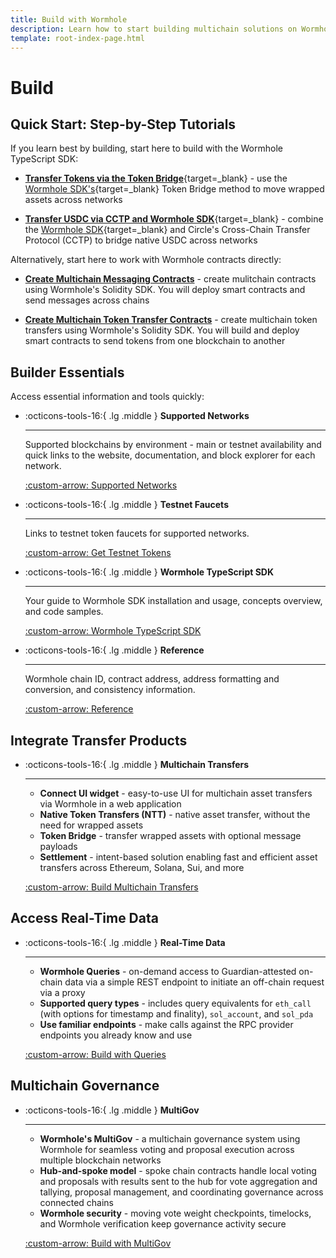 ```yaml
---
title: Build with Wormhole
description: Learn how to start building multichain solutions on Wormhole, with tips to get started, an overview of the toolkit, and an introduction to the protocols.
template: root-index-page.html 
---
```


# Build

## Quick Start: Step-by-Step Tutorials

If you learn best by building, start here to build with the Wormhole TypeScript SDK:

- [**Transfer Tokens via the Token Bridge**](/docs/tutorials/by-product/wormhole-sdk/tokens-via-token-bridge/){target=\_blank} - use the [Wormhole SDK's](/docs/build/toolkit/typescript-sdk/){target=\_blank} Token Bridge method to move wrapped assets across networks

- [**Transfer USDC via CCTP and Wormhole SDK**](docs/tutorials/by-product/wormhole-sdk/usdc-via-cctp/){target=\_blank} - combine the [Wormhole SDK](/docs/build/toolkit/typescript-sdk/){target=\_blank} and Circle's Cross-Chain Transfer Protocol (CCTP) to bridge native USDC across networks

Alternatively, start here to work with Wormhole contracts directly:

- [**Create Multichain Messaging Contracts**](/docs/tutorials/by-product/contract-integrations/cross-chain-contracts/) - create mulitchain contracts using Wormhole's Solidity SDK. You will deploy smart contracts and send messages across chains

- [**Create Multichain Token Transfer Contracts**](/docs/tutorials/by-product/contract-integrations/cross-chain-token-contracts/) - create multichain token transfers using Wormhole's Solidity SDK. You will build and deploy smart contracts to send tokens from one blockchain to another

## Builder Essentials

Access essential information and tools quickly:

<div class="grid cards" markdown>

-   :octicons-tools-16:{ .lg .middle } **Supported Networks**

    ---

    Supported blockchains by environment - main or testnet availability and quick links to the website, documentation, and block explorer for each network.

    [:custom-arrow: Supported Networks](/docs/build/start-building/supported-networks/)

-   :octicons-tools-16:{ .lg .middle } **Testnet Faucets**

    ---

    Links to testnet token faucets for supported networks.

    [:custom-arrow: Get Testnet Tokens](/docs/build/start-building/testnet-faucets/)

-   :octicons-tools-16:{ .lg .middle } **Wormhole TypeScript SDK**

    ---

    Your guide to Wormhole SDK installation and usage, concepts overview, and code samples.

    [:custom-arrow: Wormhole TypeScript SDK](/docs/build/toolkit/typescript-sdk/wormhole-sdk/)

-   :octicons-tools-16:{ .lg .middle } **Reference**

    ---

    Wormhole chain ID, contract address, address formatting and conversion, and consistency information.

    [:custom-arrow: Reference](/docs/build/reference/)

</div>

## Integrate Transfer Products 

<div class="grid cards" markdown>

-   :octicons-tools-16:{ .lg .middle } **Multichain Transfers**

    ---

    - **Connect UI widget** - easy-to-use UI for multichain asset transfers via Wormhole in a web application
    - **Native Token Transfers (NTT)** - native asset transfer, without the need for wrapped assets
    - **Token Bridge** - transfer wrapped assets with optional message payloads
    - **Settlement** - intent-based solution enabling fast and efficient asset transfers across Ethereum, Solana, Sui, and more

    [:custom-arrow: Build Multichain Transfers](/docs/build/transfers/)

</div>

## Access Real-Time Data

<div class="grid cards" markdown>

-   :octicons-tools-16:{ .lg .middle } **Real-Time Data**

    ---

    - **Wormhole Queries** - on-demand access to Guardian-attested on-chain data via a simple REST endpoint to initiate an off-chain request via a proxy
    - **Supported query types** - includes query equivalents for `eth_call` (with options for timestamp and finality), `sol_account`, and `sol_pda`
    - **Use familiar endpoints** - make calls against the RPC provider endpoints you already know and use

    [:custom-arrow: Build with Queries](/docs/build/queries/)

</div>

## Multichain Governance

<div class="grid cards" markdown>

-   :octicons-tools-16:{ .lg .middle } **MultiGov**

    ---

    - **Wormhole's MultiGov** - a multichain governance system using Wormhole for seamless voting and proposal execution across multiple blockchain networks
    - **Hub-and-spoke model** - spoke chain contracts handle local voting and proposals with results sent to the hub for vote aggregation and tallying, proposal management, and coordinating governance across connected chains
    - **Wormhole security** - moving vote weight checkpoints, timelocks, and Wormhole verification keep governance activity secure

    [:custom-arrow: Build with MultiGov](/docs/build/multigov/)

</div>

